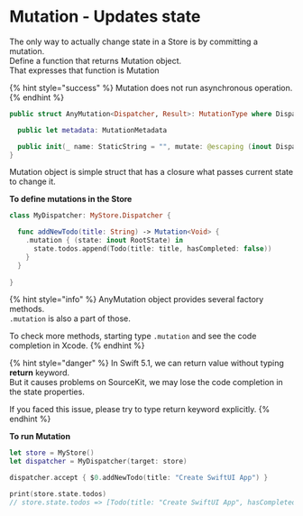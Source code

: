 # Mutation - Updates state

The only way to actually change state in a Store is by committing a mutation.   
Define a function that returns Mutation object.   
That expresses that function is Mutation

{% hint style="success" %}
Mutation does not run asynchronous operation.
{% endhint %}

```swift
public struct AnyMutation<Dispatcher, Result>: MutationType where Dispatcher : VergeStore.DispatcherType {

  public let metadata: MutationMetadata

  public init(_ name: StaticString = "", mutate: @escaping (inout Dispatcher.State) -> Return)
}
```

Mutation object is simple struct that has a closure what passes current state to change it.

**To define mutations in the Store**

```swift
class MyDispatcher: MyStore.Dispatcher {

  func addNewTodo(title: String) -> Mutation<Void> {
    .mutation { (state: inout RootState) in
      state.todos.append(Todo(title: title, hasCompleted: false))
    }
  }
  
}
```

{% hint style="info" %}
AnyMutation object provides several factory methods.  
`.mutation` is also a part of those.  
  
To check more methods, starting type `.mutation` and see the code completion in Xcode.
{% endhint %}

{% hint style="danger" %}
In Swift 5.1, we can return value without typing **return** keyword.  
But it causes problems on SourceKit, we may lose the code completion in the state properties.  
  
If you faced this issue, please try to type return keyword explicitly.
{% endhint %}

**To run Mutation**

```swift
let store = MyStore()
let dispatcher = MyDispatcher(target: store)

dispatcher.accept { $0.addNewTodo(title: "Create SwiftUI App") }

print(store.state.todos)
// store.state.todos => [Todo(title: "Create SwiftUI App", hasCompleted: false)]
```



